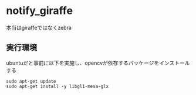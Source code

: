 # notify_giraffe
本当はgiraffeではなくzebra

## 実行環境
ubuntuだと事前に以下を実施し、opencvが依存するパッケージをインストールする
```
sudo apt-get update
sudo apt-get install -y libgl1-mesa-glx
```